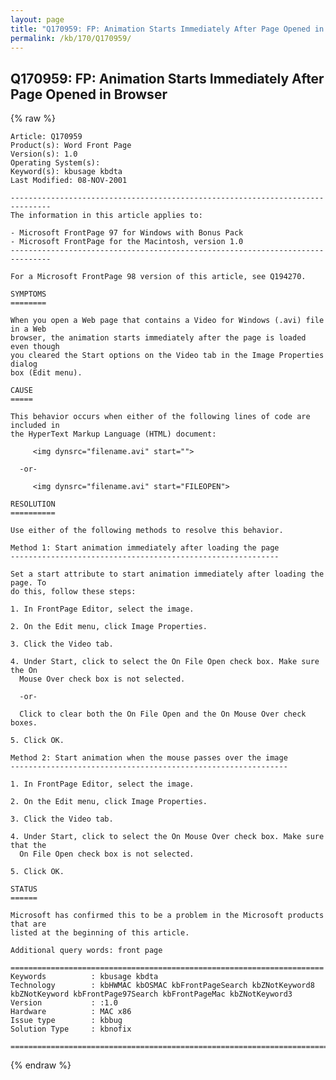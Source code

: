 ```yaml
---
layout: page
title: "Q170959: FP: Animation Starts Immediately After Page Opened in Browser"
permalink: /kb/170/Q170959/
---
```


## Q170959: FP: Animation Starts Immediately After Page Opened in Browser

{% raw %}

	Article: Q170959
	Product(s): Word Front Page
	Version(s): 1.0
	Operating System(s): 
	Keyword(s): kbusage kbdta
	Last Modified: 08-NOV-2001
	
	-------------------------------------------------------------------------------
	The information in this article applies to:
	
	- Microsoft FrontPage 97 for Windows with Bonus Pack 
	- Microsoft FrontPage for the Macintosh, version 1.0 
	-------------------------------------------------------------------------------
	
	For a Microsoft FrontPage 98 version of this article, see Q194270.
	
	SYMPTOMS
	========
	
	When you open a Web page that contains a Video for Windows (.avi) file in a Web
	browser, the animation starts immediately after the page is loaded even though
	you cleared the Start options on the Video tab in the Image Properties dialog
	box (Edit menu).
	
	CAUSE
	=====
	
	This behavior occurs when either of the following lines of code are included in
	the HyperText Markup Language (HTML) document:
	
	     <img dynsrc="filename.avi" start="">
	
	  -or-
	
	     <img dynsrc="filename.avi" start="FILEOPEN">
	
	RESOLUTION
	==========
	
	Use either of the following methods to resolve this behavior.
	
	Method 1: Start animation immediately after loading the page
	------------------------------------------------------------
	
	Set a start attribute to start animation immediately after loading the page. To
	do this, follow these steps:
	
	1. In FrontPage Editor, select the image.
	
	2. On the Edit menu, click Image Properties.
	
	3. Click the Video tab.
	
	4. Under Start, click to select the On File Open check box. Make sure the On
	  Mouse Over check box is not selected.
	
	  -or-
	
	  Click to clear both the On File Open and the On Mouse Over check boxes.
	
	5. Click OK.
	
	Method 2: Start animation when the mouse passes over the image
	--------------------------------------------------------------
	
	1. In FrontPage Editor, select the image.
	
	2. On the Edit menu, click Image Properties.
	
	3. Click the Video tab.
	
	4. Under Start, click to select the On Mouse Over check box. Make sure that the
	  On File Open check box is not selected.
	
	5. Click OK.
	
	STATUS
	======
	
	Microsoft has confirmed this to be a problem in the Microsoft products that are
	listed at the beginning of this article.
	
	Additional query words: front page
	
	======================================================================
	Keywords          : kbusage kbdta 
	Technology        : kbHWMAC kbOSMAC kbFrontPageSearch kbZNotKeyword8 kbZNotKeyword kbFrontPage97Search kbFrontPageMac kbZNotKeyword3
	Version           : :1.0
	Hardware          : MAC x86
	Issue type        : kbbug
	Solution Type     : kbnofix
	
	=============================================================================
	

{% endraw %}
